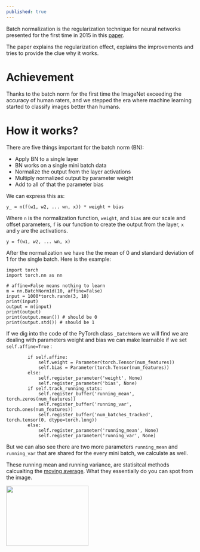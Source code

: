 ```yaml
---
published: true
---
```

Batch normalization is the regularization technique for neural networks presented for the first time in 2015 in this [paper](https://arxiv.org/abs/1502.03167).  

The paper explains the regularization effect, explains the improvements and tries to provide the clue why it works.

# Achievement

Thanks to the batch norm for the first time the ImageNet exceeding the accuracy of human raters, and we stepped the era where machine learning started to classify images better than humans.


# How it works?

There are five things important for the batch norm (BN):

* Apply BN to a single layer
* BN works on a single mini batch data
* Normalize the output from the layer activations
* Multiply normalized output by parameter weight
* Add to all of that the parameter bias

We can express this as:

`y_ = n(f(w1, w2, ... wn, x)) * weight + bias`

Where `n` is the normalization function, `weight`, and `bias` are our scale and offset parameters, `f` is our function to create the output from the layer, `x` and `y` are the activations.

`y = f(w1, w2, ... wn, x)`

After the normalization we have the the mean of 0 and standard deviation of 1 for the single batch. Here is the example:

```
import torch
import torch.nn as nn

# affine=False means nothing to learn
m = nn.BatchNorm1d(10, affine=False)
input = 1000*torch.randn(3, 10)
print(input)
output = m(input)
print(output)
print(output.mean()) # should be 0
print(output.std()) # should be 1
```

If we dig into the code of the PyTorch class `_BatchNorm` we will find we are dealing with parameters weight and bias we can make learnable if we set `self.affine=True` :

```
        if self.affine:
            self.weight = Parameter(torch.Tensor(num_features))
            self.bias = Parameter(torch.Tensor(num_features))
        else:
            self.register_parameter('weight', None)
            self.register_parameter('bias', None)
        if self.track_running_stats:
            self.register_buffer('running_mean', torch.zeros(num_features))
            self.register_buffer('running_var', torch.ones(num_features))
            self.register_buffer('num_batches_tracked', torch.tensor(0, dtype=torch.long))
        else:
            self.register_parameter('running_mean', None)
            self.register_parameter('running_var', None)
```

But we can also see there are two more parameters `running_mean` and `running_var` that are shared for the every mini batch, we calculate as well.

These running mean and running variance, are statisitcal methods calcualting the [moving average](https://en.wikipedia.org/wiki/Moving_average). What they essentially do you can spot from the image.

<img alt="" src="//upload.wikimedia.org/wikipedia/commons/thumb/d/d9/MovingAverage.GIF/220px-MovingAverage.GIF" srcset="//upload.wikimedia.org/wikipedia/commons/thumb/d/d9/MovingAverage.GIF/330px-MovingAverage.GIF 1.5x, //upload.wikimedia.org/wikipedia/commons/thumb/d/d9/MovingAverage.GIF/440px-MovingAverage.GIF 2x" data-file-width="749" data-file-height="549" width="220" height="161">






